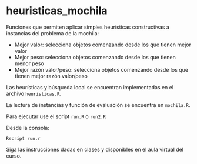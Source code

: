 # heuristicas_mochila

Funciones que permiten aplicar simples heurísticas constructivas a instancias del problema de la mochila:
- Mejor valor: selecciona objetos comenzando desde los que tienen mejor valor
- Mejor peso: selecciona objetos comenzando desde los que tienen menor peso
- Mejor razón valor/peso: selecciona objetos comenzando desde los que tienen mejor razón valor/peso

Las heurísticas y búsqueda local se encuentran implementadas en el archivo `heuristicas.R`.

La lectura de instancias y función de evaluación se encuentra en `mochila.R`.

Para ejecutar use el script `run.R` o `run2.R`

Desde la consola: 

`Rscript run.r`

Siga las instrucciones dadas en clases y disponibles en el aula virtual del curso.
